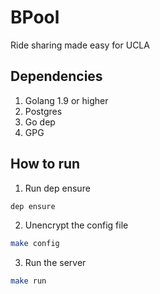 # BPool
Ride sharing made easy for UCLA

## Dependencies

1. Golang 1.9 or higher
2. Postgres
3. Go dep
4. GPG

## How to run

1. Run dep ensure
```bash
dep ensure
```

2. Unencrypt the config file
```bash
make config
```

3. Run the server
```bash
make run
```